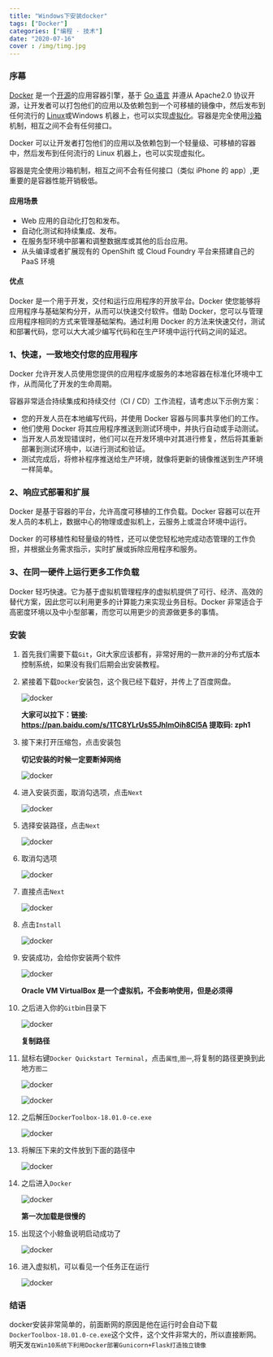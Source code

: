 ```yaml
---
title: "Windows下安装docker"
tags: ["Docker"]
categories: ["编程 · 技术"]
date: "2020-07-16"
cover : /img/timg.jpg
---
```


### 序幕

[Docker](https://baike.so.com/doc/8850626-9175652.html) 是一个[开源](https://baike.so.com/doc/4975645-27166090.html)的应用容器引擎，基于 [Go 语言](https://www.runoob.com/go/go-tutorial.html)   并遵从 Apache2.0 协议开源，让开发者可以打包他们的应用以及依赖包到一个可移植的镜像中，然后发布到任何流行的 [Linux](https://baike.so.com/doc/5349227-5584683.html)或Windows 机器上，也可以实现[虚拟化](https://baike.so.com/doc/2617474-2763805.html)。容器是完全使用[沙箱](https://baike.so.com/doc/5888674-6101559.html)机制，相互之间不会有任何接口。

Docker 可以让开发者打包他们的应用以及依赖包到一个轻量级、可移植的容器中，然后发布到任何流行的 Linux 机器上，也可以实现虚拟化。

容器是完全使用沙箱机制，相互之间不会有任何接口（类似 iPhone 的 app）,更重要的是容器性能开销极低。

#### 应用场景

- Web 应用的自动化打包和发布。
- 自动化测试和持续集成、发布。
- 在服务型环境中部署和调整数据库或其他的后台应用。
- 从头编译或者扩展现有的 OpenShift 或 Cloud Foundry 平台来搭建自己的 PaaS 环境

#### 优点

Docker 是一个用于开发，交付和运行应用程序的开放平台。Docker 使您能够将应用程序与基础架构分开，从而可以快速交付软件。借助 Docker，您可以与管理应用程序相同的方式来管理基础架构。通过利用 Docker 的方法来快速交付，测试和部署代码，您可以大大减少编写代码和在生产环境中运行代码之间的延迟。

### 1、快速，一致地交付您的应用程序

Docker 允许开发人员使用您提供的应用程序或服务的本地容器在标准化环境中工作，从而简化了开发的生命周期。

容器非常适合持续集成和持续交付（CI / CD）工作流程，请考虑以下示例方案：

- 您的开发人员在本地编写代码，并使用 Docker 容器与同事共享他们的工作。
- 他们使用 Docker 将其应用程序推送到测试环境中，并执行自动或手动测试。
- 当开发人员发现错误时，他们可以在开发环境中对其进行修复，然后将其重新部署到测试环境中，以进行测试和验证。
- 测试完成后，将修补程序推送给生产环境，就像将更新的镜像推送到生产环境一样简单。

### 2、响应式部署和扩展

Docker 是基于容器的平台，允许高度可移植的工作负载。Docker 容器可以在开发人员的本机上，数据中心的物理或虚拟机上，云服务上或混合环境中运行。

Docker 的可移植性和轻量级的特性，还可以使您轻松地完成动态管理的工作负担，并根据业务需求指示，实时扩展或拆除应用程序和服务。

### 3、在同一硬件上运行更多工作负载

Docker 轻巧快速。它为基于虚拟机管理程序的虚拟机提供了可行、经济、高效的替代方案，因此您可以利用更多的计算能力来实现业务目标。Docker 非常适合于高密度环境以及中小型部署，而您可以用更少的资源做更多的事情。

### 安装

1. 首先我们需要下载`Git`，Git大家应该都有，非常好用的一款`开源`的分布式版本控制系统，如果没有我们后期会出安装教程。

2. 紧接着下载`Docker`安装包，这个我已经下载好，并传上了百度网盘。

   ![docker](https://wangxs020202.gitee.io/images/note/docker1.png)

   **大家可以拉下：链接: https://pan.baidu.com/s/1TC8YLrUsS5JhlmOih8Cl5A 提取码: zph1**

3. 接下来打开压缩包，点击安装包

   **切记安装的时候一定要断掉网络**

   ![docker](https://wangxs020202.gitee.io/images/note/docker2.png)

4. 进入安装页面，取消勾选项，点击`Next`

   ![docker](https://wangxs020202.gitee.io/images/note/docker3.png)

5. 选择安装路径，点击`Next`

   ![docker](https://wangxs020202.gitee.io/images/note/docker4.png)

6. 取消勾选项

   ![docker](https://wangxs020202.gitee.io/images/note/docker5.png)

7. 直接点击`Next`

   ![docker](https://wangxs020202.gitee.io/images/note/docker6.png)

8. 点击`Install`

   ![docker](https://wangxs020202.gitee.io/images/note/docker7.png)

9. 安装成功，会给你安装两个软件

   ![docker](https://wangxs020202.gitee.io/images/note/docker8.png)

   **Oracle VM VirtualBox 是一个虚拟机，不会影响使用，但是必须得**

10. 之后进入你的`Git`bin目录下

    ![docker](https://wangxs020202.gitee.io/images/note/docker9.png)

    **复制路径**

11. 鼠标右键`Docker Quickstart Terminal`，点击`属性`,`图一`,将复制的路径更换到此地方`图二`

    ![docker](https://wangxs020202.gitee.io/images/note/docker10.png)

    ![docker](https://wangxs020202.gitee.io/images/note/docker11.png)

12. 之后解压`DockerToolbox-18.01.0-ce.exe`

    ![docker](https://wangxs020202.gitee.io/images/note/docker12.png)

13. 将解压下来的文件放到下面的路径中

    ![docker](https://wangxs020202.gitee.io/images/note/docker13.png)

14. 之后进入`Docker`

    ![docker](https://wangxs020202.gitee.io/images/note/docker14.png)

    **第一次加载是很慢的**

15. 出现这个小鲸鱼说明启动成功了

    ![docker](https://wangxs020202.gitee.io/images/note/docker15.png)

16. 进入虚拟机，可以看见一个任务正在运行

    ![docker](https://wangxs020202.gitee.io/images/note/docker16.png)

### 结语

docker安装非常简单的，前面断网的原因是他在运行时会自动下载`DockerToolbox-18.01.0-ce.exe`这个文件，这个文件非常大的，所以直接断网。明天发`在Win10系统下利用Docker部署Gunicorn+Flask打造独立镜像`